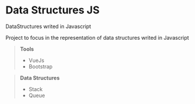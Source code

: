 # Data Structures JS
DataStructures writed in Javascript

Project to focus in the representation of data structures writed in Javascript

> **Tools**
> - VueJs
> - Bootstrap

> **Data Structures**
> - Stack
> - Queue

